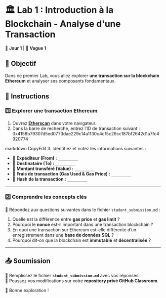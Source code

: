 # 🏛️ Lab 1 : Introduction à la Blockchain - Analyse d'une Transaction

📅 **Jour 1** | 🚀 **Vague 1**  

## 🎯 Objectif  
Dans ce premier Lab, vous allez explorer **une transaction sur la blockchain Ethereum** et analyser ses composants fondamentaux.  

## 📌 Instructions  

### 1️⃣ Explorer une transaction Ethereum  

1. Ouvrez **[Etherscan](https://etherscan.io/)** dans votre navigateur.  
2. Dans la barre de recherche, entrez l’ID de transaction suivant :  
0x4158b79307d5ed0773dae229c14a1130c4cf5c29cc187bf2642d1a7fc4920774

markdown
CopyEdit
3. Identifiez et notez les informations suivantes :  
- 📍 **Expéditeur (From) :** `_________`  
- 📍 **Destinataire (To) :** `_________`  
- 📍 **Montant transféré (Value) :** `_________`  
- 📍 **Frais de transaction (Gas Used & Gas Price) :** `_________`  
- 📍 **Hash de la transaction :** `_________`  

---

### 2️⃣ Comprendre les concepts clés  
📌 Répondez aux questions suivantes dans le fichier `student_submission.md` :  

1. Quelle est la différence entre **gas price** et **gas limit** ?  
2. Pourquoi le **nonce** est-il important dans une transaction blockchain ?  
3. En quoi une transaction sur Ethereum est-elle différente d’un enregistrement dans une **base de données SQL** ?  
4. Pourquoi dit-on que la blockchain est **immutable** et **décentralisée** ?  

---

## 📤 Soumission  

🔹 Remplissez le fichier **`student_submission.md`** avec vos réponses.  
🔹 Poussez vos modifications sur votre **repository privé GitHub Classroom**.  

🚀 Bonne exploration !  
